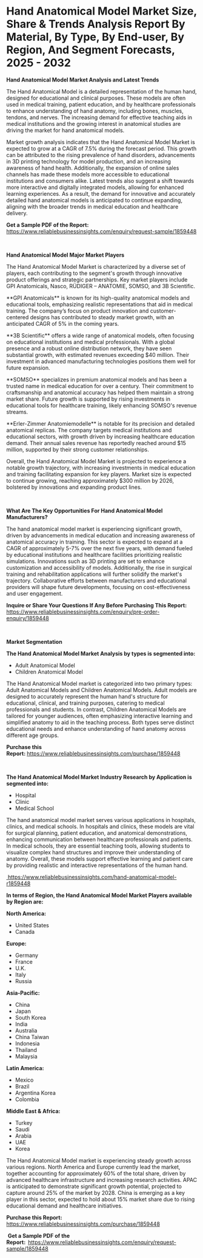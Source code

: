 <p><h1>Hand Anatomical Model Market Size, Share & Trends Analysis Report By Material, By Type, By End-user, By Region, And Segment Forecasts, 2025 - 2032</h1></p><p><strong>Hand Anatomical Model Market Analysis and Latest Trends</strong></p>
<p><p>The Hand Anatomical Model is a detailed representation of the human hand, designed for educational and clinical purposes. These models are often used in medical training, patient education, and by healthcare professionals to enhance understanding of hand anatomy, including bones, muscles, tendons, and nerves. The increasing demand for effective teaching aids in medical institutions and the growing interest in anatomical studies are driving the market for hand anatomical models.</p><p>Market growth analysis indicates that the Hand Anatomical Model Market is expected to grow at a CAGR of 7.5% during the forecast period. This growth can be attributed to the rising prevalence of hand disorders, advancements in 3D printing technology for model production, and an increasing awareness of hand health. Additionally, the expansion of online sales channels has made these models more accessible to educational institutions and consumers alike. Latest trends also suggest a shift towards more interactive and digitally integrated models, allowing for enhanced learning experiences. As a result, the demand for innovative and accurately detailed hand anatomical models is anticipated to continue expanding, aligning with the broader trends in medical education and healthcare delivery.</p></p>
<p><strong>Get a Sample PDF of the Report:&nbsp;</strong> <a href="https://www.reliablebusinessinsights.com/enquiry/request-sample/1859448?utm_campaign=3202&utm_medium=2&utm_source=Github&utm_content=ia&utm_term=13042025&utm_id=hand-anatomical-model">https://www.reliablebusinessinsights.com/enquiry/request-sample/1859448</a></p>
<p>&nbsp;</p>
<p><strong>Hand Anatomical Model Major Market Players</strong></p>
<p><p>The Hand Anatomical Model Market is characterized by a diverse set of players, each contributing to the segment's growth through innovative product offerings and strategic partnerships. Key market players include GPI Anatomicals, Nasco, RÜDIGER – ANATOMIE, SOMSO, and 3B Scientific. </p><p>**GPI Anatomicals** is known for its high-quality anatomical models and educational tools, emphasizing realistic representations that aid in medical training. The company’s focus on product innovation and customer-centered designs has contributed to steady market growth, with an anticipated CAGR of 5% in the coming years.</p><p>**3B Scientific** offers a wide range of anatomical models, often focusing on educational institutions and medical professionals. With a global presence and a robust online distribution network, they have seen substantial growth, with estimated revenues exceeding $40 million. Their investment in advanced manufacturing technologies positions them well for future expansion.</p><p>**SOMSO** specializes in premium anatomical models and has been a trusted name in medical education for over a century. Their commitment to craftsmanship and anatomical accuracy has helped them maintain a strong market share. Future growth is supported by rising investments in educational tools for healthcare training, likely enhancing SOMSO's revenue streams.</p><p>**Erler-Zimmer Anatomiemodelle** is notable for its precision and detailed anatomical replicas. The company targets medical institutions and educational sectors, with growth driven by increasing healthcare education demand. Their annual sales revenue has reportedly reached around $15 million, supported by their strong customer relationships.</p><p>Overall, the Hand Anatomical Model Market is projected to experience a notable growth trajectory, with increasing investments in medical education and training facilitating expansion for key players. Market size is expected to continue growing, reaching approximately $300 million by 2026, bolstered by innovations and expanding product lines.</p></p>
<p>&nbsp;</p>
<p><strong>What Are The Key Opportunities For Hand Anatomical Model Manufacturers?</strong></p>
<p><p>The hand anatomical model market is experiencing significant growth, driven by advancements in medical education and increasing awareness of anatomical accuracy in training. This sector is expected to expand at a CAGR of approximately 5-7% over the next five years, with demand fueled by educational institutions and healthcare facilities prioritizing realistic simulations. Innovations such as 3D printing are set to enhance customization and accessibility of models. Additionally, the rise in surgical training and rehabilitation applications will further solidify the market's trajectory. Collaborative efforts between manufacturers and educational providers will shape future developments, focusing on cost-effectiveness and user engagement.</p></p>
<p><strong>Inquire or Share Your Questions If Any Before Purchasing This Report:</strong> <a href="https://www.reliablebusinessinsights.com/enquiry/pre-order-enquiry/1859448?utm_campaign=3202&utm_medium=2&utm_source=Github&utm_content=ia&utm_term=13042025&utm_id=hand-anatomical-model">https://www.reliablebusinessinsights.com/enquiry/pre-order-enquiry/1859448</a></p>
<p>&nbsp;</p>
<p><strong>Market Segmentation</strong></p>
<p><strong>The Hand Anatomical Model Market Analysis by types is segmented into:</strong></p>
<p><ul><li>Adult Anatomical Model</li><li>Children Anatomical Model</li></ul></p>
<p><p>The Hand Anatomical Model market is categorized into two primary types: Adult Anatomical Models and Children Anatomical Models. Adult models are designed to accurately represent the human hand's structure for educational, clinical, and training purposes, catering to medical professionals and students. In contrast, Children Anatomical Models are tailored for younger audiences, often emphasizing interactive learning and simplified anatomy to aid in the teaching process. Both types serve distinct educational needs and enhance understanding of hand anatomy across different age groups.</p></p>
<p><strong>Purchase this Report:&nbsp;</strong><a href="https://www.reliablebusinessinsights.com/purchase/1859448?utm_campaign=3202&utm_medium=2&utm_source=Github&utm_content=ia&utm_term=13042025&utm_id=hand-anatomical-model">https://www.reliablebusinessinsights.com/purchase/1859448</a></p>
<p>&nbsp;</p>
<p><strong>The Hand Anatomical Model Market Industry Research by Application is segmented into:</strong></p>
<p><ul><li>Hospital</li><li>Clinic</li><li>Medical School</li></ul></p>
<p><p>The hand anatomical model market serves various applications in hospitals, clinics, and medical schools. In hospitals and clinics, these models are vital for surgical planning, patient education, and anatomical demonstrations, enhancing communication between healthcare professionals and patients. In medical schools, they are essential teaching tools, allowing students to visualize complex hand structures and improve their understanding of anatomy. Overall, these models support effective learning and patient care by providing realistic and interactive representations of the human hand.</p></p>
<p><a href="https://www.reliablebusinessinsights.com/hand-anatomical-model-r1859448?utm_campaign=3202&utm_medium=2&utm_source=Github&utm_content=ia&utm_term=13042025&utm_id=hand-anatomical-model">&nbsp;https://www.reliablebusinessinsights.com/hand-anatomical-model-r1859448</a></p>
<p><strong>In terms of Region, the Hand Anatomical Model Market Players available by Region are:</strong></p>
<p>
    <p> <strong> North America: </strong>
        <ul>
            <li>United States</li>
            <li>Canada</li>
        </ul>
        </p> 
    <p> <strong> Europe: </strong>
        <ul>
            <li>Germany</li>
            <li>France</li>
            <li>U.K.</li>
            <li>Italy</li>
            <li>Russia</li>
        </ul>
        </p> 
    <p> <strong> Asia-Pacific: </strong>
        <ul>
            <li>China</li>
            <li>Japan</li>
            <li>South Korea</li>
            <li>India</li>
            <li>Australia</li>
            <li>China Taiwan</li>
            <li>Indonesia</li>
            <li>Thailand</li>
            <li>Malaysia</li>
        </ul>
        </p> 
    <p> <strong> Latin America: </strong>
        <ul>
            <li>Mexico</li>
            <li>Brazil</li>
            <li>Argentina Korea</li>
            <li>Colombia</li>
        </ul>
        </p> 
    <p> <strong> Middle East & Africa: </strong>
        <ul>
            <li>Turkey</li>
            <li>Saudi</li>
            <li>Arabia</li>
            <li>UAE</li>
            <li>Korea</li>
        </ul>
    </p>
    </p>
<p><p>The Hand Anatomical Model market is experiencing steady growth across various regions. North America and Europe currently lead the market, together accounting for approximately 60% of the total share, driven by advanced healthcare infrastructure and increasing research activities. APAC is anticipated to demonstrate significant growth potential, projected to capture around 25% of the market by 2028. China is emerging as a key player in this sector, expected to hold about 15% market share due to rising educational demand and healthcare initiatives.</p></p>
<p><strong>Purchase this Report: </strong><a href="https://www.reliablebusinessinsights.com/purchase/1859448?utm_campaign=3202&utm_medium=2&utm_source=Github&utm_content=ia&utm_term=13042025&utm_id=hand-anatomical-model">https://www.reliablebusinessinsights.com/purchase/1859448</a></p>
<p>&nbsp;<strong>Get a Sample PDF of the Report:&nbsp;&nbsp;</strong><a href="https://www.reliablebusinessinsights.com/enquiry/request-sample/1859448?utm_campaign=3202&utm_medium=2&utm_source=Github&utm_content=ia&utm_term=13042025&utm_id=hand-anatomical-model">https://www.reliablebusinessinsights.com/enquiry/request-sample/1859448</a></p>
<p><strong></strong></p>
<p><p></p><p></p><p></p></p>